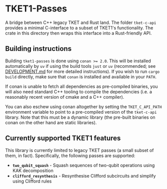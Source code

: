 # TKET1-Passes

A bridge between C++ legacy TKET and Rust land. The folder `tket-c-api`
provides a minimal C-interface to a subset of TKET1's functionality. The
crate in this directory then wraps this interface into a Rust-friendly
API.

## Building instructions

Building `tket1-passes` is done using `conan >= 2.0`. This will be installed
automatically by `uv` if using the build tools `just` or `uv` (recommended; see
[DEVELOPMENT.md](../DEVELOPMENT.md) for more detailed instructions). If you wish
to run `cargo build` directly, make sure that `conan` is installed and available
in your `PATH`.

If conan is unable to fetch all dependencies as pre-compiled binaries, you will
also need standard C++ tooling to compile the dependencies (i.e. a reasonably
recent version of cmake and a C++ compiler).

You can also eschew using conan altogether by setting the `TKET_C_API_PATH`
environment variable to point to a pre-compiled version of the `tket-c-api`
library. Note that this must be a dynamic library (the pre-built binaries on
conan on the other hand are static libraries).

## Currently supported TKET1 features

This library is currently limited to legacy TKET passes (a small subset of them, in fact).
Specifically, the following passes are supported:

- **`two_qubit_squash`** - Squash sequences of two-qubit operations using KAK decomposition
- **`clifford_resynthesis`** - Resynthesise Clifford subcircuits and simplify using Clifford rules
